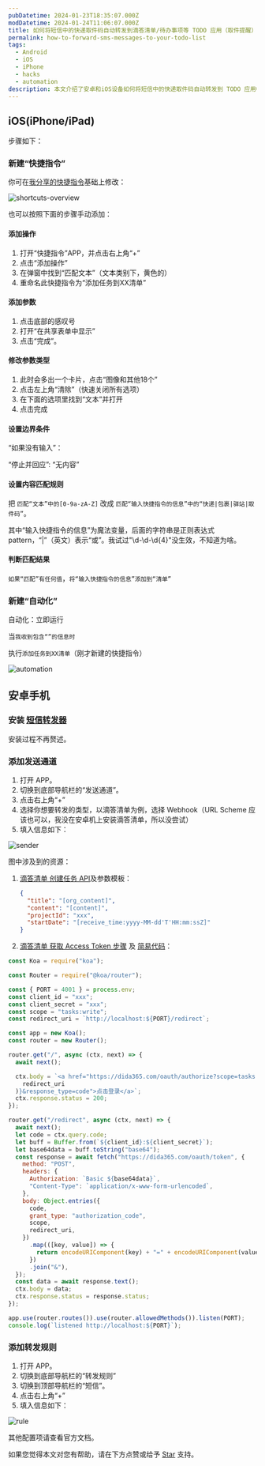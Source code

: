 ```yaml
---
pubDatetime: 2024-01-23T18:35:07.000Z
modDatetime: 2024-01-24T11:06:07.000Z
title: 如何将短信中的快递取件码自动转发到滴答清单/待办事项等 TODO 应用（取件提醒）
permalink: how-to-forward-sms-messages-to-your-todo-list
tags:
  - Android
  - iOS
  - iPhone
  - hacks
  - automation
description: 本文介绍了安卓和iOS设备如何将短信中的快递取件码自动转发到 TODO 应用中，本文以滴答清单为例。
---
```


## iOS(iPhone/iPad)

步骤如下：

### 新建“快捷指令”

你可在[我分享的快捷指令](https://www.icloud.com/shortcuts/bfadc821175a4a93b3b9dddd836ea30b)基础上修改：

![shortcuts-overview](../../../assets/images/forward-sms/shortcut-zh.jpeg)

也可以按照下面的步骤手动添加：

#### 添加操作

1. 打开“快捷指令”APP，并点击右上角“+”
1. 点击“添加操作”
1. 在弹窗中找到“匹配文本”（文本类别下，黄色的）
1. 重命名此快捷指令为“添加任务到XX清单”

#### 添加参数

1.  点击底部的感叹号
2.  打开“在共享表单中显示”
3.  点击“完成”。

#### 修改参数类型

1.  此时会多出一个卡片，点击“图像和其他18个”
2.  点击左上角“清除”（快速关闭所有选项）
3.  在下面的选项里找到“文本”并打开
4.  点击完成

#### 设置边界条件

“如果没有输入”：

“停止并回应”: “无内容”

#### 设置内容匹配规则

把 `匹配“文本”中的[0-9a-zA-Z]` 改成 `匹配“输入快捷指令的信息”中的“快递|包裹|驿站|取件码”`。

其中“输入快捷指令的信息”为魔法变量，后面的字符串是正则表达式 pattern，“|”（英文）表示“或”。我试过"\\d-\\d-\\d{4}"没生效，不知道为啥。

#### 判断匹配结果

`如果“匹配”有任何值`，`将“输入快捷指令的信息”添加到“清单”`

### 新建“自动化”

自动化：立即运行

当`我收到包含“”的信息时`

执行`添加任务到XX清单`（刚才新建的快捷指令）

![automation](../../../assets/images/forward-sms/automation-zh.jpeg)

## 安卓手机

### 安装 [短信转发器](https://github.com/pppscn/SmsForwarder)

安装过程不再赘述。

### 添加发送通道

1. 打开 APP。
2. 切换到底部导航栏的“发送通道”。
3. 点击右上角“+”
4. 选择你想要转发的类型，以滴答清单为例，选择 Webhook（URL Scheme 应该也可以，我没在安卓机上安装滴答清单，所以没尝试）
5. 填入信息如下：

![sender](../../../assets/images/forward-sms/sender-zh.jpg)

图中涉及到的资源：

1. [滴答清单 创建任务 API](https://developer.dida365.com/api#/openapi?id=create-task)及参数模板：
   ```json
   {
     "title": "[org_content]",
     "content": "[content]",
     "projectId": "xxx",
     "startDate": "[receive_time:yyyy-MM-dd'T'HH:mm:ssZ]"
   }
   ```
2. [滴答清单 获取 Access Token 步骤](https://developer.dida365.com/api#/openapi?id=get-access-token) 及 [简易代码](https://gist.github.com/bowencool/7da8630dafe9d07e7e004def2dcb851b)：

```js
const Koa = require("koa");

const Router = require("@koa/router");

const { PORT = 4001 } = process.env;
const client_id = "xxx";
const client_secret = "xxx";
const scope = "tasks:write";
const redirect_uri = `http://localhost:${PORT}/redirect`;

const app = new Koa();
const router = new Router();

router.get("/", async (ctx, next) => {
  await next();

  ctx.body = `<a href="https://dida365.com/oauth/authorize?scope=tasks:write&client_id=${client_id}&state=state&redirect_uri=${encodeURIComponent(
    redirect_uri
  )}&response_type=code">点击登录</a>`;
  ctx.response.status = 200;
});

router.get("/redirect", async (ctx, next) => {
  await next();
  let code = ctx.query.code;
  let buff = Buffer.from(`${client_id}:${client_secret}`);
  let base64data = buff.toString("base64");
  const response = await fetch("https://dida365.com/oauth/token", {
    method: "POST",
    headers: {
      Authorization: `Basic ${base64data}`,
      "Content-Type": `application/x-www-form-urlencoded`,
    },
    body: Object.entries({
      code,
      grant_type: "authorization_code",
      scope,
      redirect_uri,
    })
      .map(([key, value]) => {
        return encodeURIComponent(key) + "=" + encodeURIComponent(value);
      })
      .join("&"),
  });
  const data = await response.text();
  ctx.body = data;
  ctx.response.status = response.status;
});

app.use(router.routes()).use(router.allowedMethods()).listen(PORT);
console.log(`listened http://localhost:${PORT}`);
```

### 添加转发规则

1. 打开 APP。
2. 切换到底部导航栏的“转发规则”
3. 切换到顶部导航栏的“短信”。
4. 点击右上角“+”
5. 填入信息如下：

![rule](../../../assets/images/forward-sms/rule-zh.jpg)

其他配置项请查看官方文档。

如果您觉得本文对您有帮助，请在下方点赞或给予 [Star](https://github.com/bowencool/blog) 支持。
